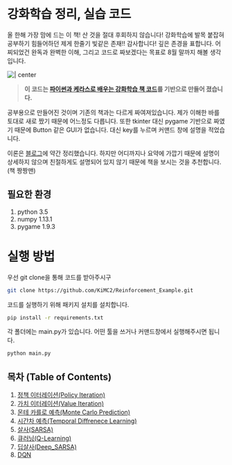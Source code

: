 # 강화학습 정리, 실습 코드

올 한해 가장 맘에 드는 이 책! 산 것을 절대 후회하지 않습니다! 강화학습에 발목 붙잡혀 공부하기 힘들어하던 제게 한줄기 빛같은 존재!! 감사합니다! 깊은 존경을 표합니다. 어찌되었건 완독과 완벽한 이해, 그리고 코드로 짜보겠다는 목표로 8월 말까지 해볼 생각입니다.

![| center](./book.png)

>**이 코드는 [파이썬과 케라스로 배우는 강화학습 책 코드](https://github.com/rlcode/reinforcement-learning-kr)를 기반으로 만들어 졌습니다.**

공부용으로 만들어진 것이며 기존의 책과는 다르게 짜여져있습니다. 제가 이해한 바를 토대로 새로 짰기 때문에 어느정도 다릅니다. 또한 tkinter 대신 pygame 기반으로 짜였기 때문에 Button 같은 GUI가 없습니다. 대신 key를 누르며 커맨드 창에 설명을 적었습니다.

이론은 [블로그](http://cineraria219.tistory.com/category/Study/%EA%B0%95%ED%99%94%ED%95%99%EC%8A%B5)에 약간 정리했습니다. 하지만 어디까지나 요약에 가깝기 때문에 설명이 상세하지 않으며 친절하게도 설명되어 있지 않기 때문에 책을 보시는 것을 추천합니다.(책 짱짱맨)

## 필요한 환경
1. python 3.5
2. numpy 1.13.1
3. pygame 1.9.3

# 실행 방법
우선 git clone을 통해 코드를 받아주시구

``` bash
git clone https://github.com/KiMC2/Reinforcement_Example.git
```

코드를 실행하기 위해 패키지 설치를 설치합니다.
``` bash
pip install -r requirements.txt
```

각 폴더에는 main.py가 있습니다. 어떤 툴을 쓰거나 커맨드창에서 실행해주시면 됩니다.
``` bash
python main.py
```

## 목차 (Table of Contents)
1. [정책 이터레이션(Policy Iteration)](https://github.com/KiMC2/Reinforcement_Example/tree/master/PolicyIteration)
2. [가치 이터레이션(Value Iteration)](https://github.com/KiMC2/Reinforcement_Example/tree/master/2_ValueIteration)
3. [몬테 카를로 예측(Monte Carlo Prediction)](https://github.com/KiMC2/Reinforcement_Example/tree/master/3_MonteCarloPrediction)
4. [시간차 예측(Temporal Diffrenece Learning)](https://github.com/KiMC2/Reinforcement_Example/tree/master/4_TemporalDifferenceLearning)
5. [살사(SARSA)](https://github.com/mclearning2/rl_practice/tree/master/5_SARSA)
6. [큐러닝(Q-Learning)](https://github.com/mclearning2/rl_practice/tree/master/6_Q-Learning)
7. [딥살사(Deep_SARSA)](https://github.com/mclearning2/rl_practice/tree/master/7_Deep_SARSA)
8. [DQN](https://github.com/mclearning2/rl_practice/tree/master/8_DQN)